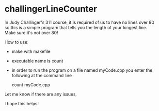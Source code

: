 # challingerLineCounter
In Judy Challinger's 311 course, it is required of us to have no lines over 80 so this is a simple program that tells you the length of your longest line. Make sure it's not over 80!

How to use:
- make with makefile
- executable name is count
- in order to run the program on a file named myCode.cpp you enter the following at the command line
    
    count myCode.cpp

Let me know if there are any issues, 

I hope this helps!
